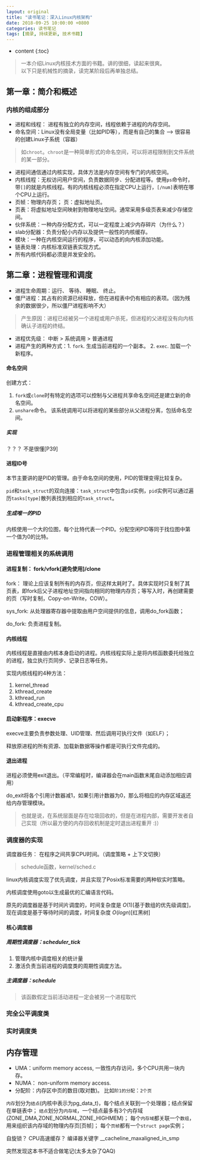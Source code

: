 ```yaml
---
layout: original
title: "读书笔记：深入Linux内核架构"
date: 2018-09-25 10:00:00 +0800 
categories: 读书笔记
tags: [摘录, 持续更新, 技术书籍]
---
```

* content
{:toc}


> 一本介绍Linux内核技术方面的书籍。讲的很细，读起来很爽。<br/>
> 以下只是机械性的摘录，读完某阶段后再单独总结。

<!-- more -->

## 第一章：简介和概述
### 内核的组成部分
* 进程和线程： 进程有独立的内存空间，线程依赖于进程的内存空间。
* 命名空间：Linux没有全局变量（比如PID等），而是有自己的集合  --> 很容易的创建Linux子系统（容器）
> 如`chroot`。`chroot`是一种简单形式的命名空间，可以将进程限制到文件系统的某一部分。
* 进程间通信通过内核实现，具体方法是内存空间有专门的内核空间。
* 内核线程：无权访问用户空间，负责数据同步、分配进程等。使用`ps`命令时，带`[]`的就是内核线程。有的内核线程必须在指定CPU上运行，`[/num]`表明在哪个CPU上运行。
* 页帧：物理内存页； 页：虚拟地址页。
* 页表：将虚拟地址空间映射到物理地址空间。通常采用多级页表来减少存储空间。
* 伙伴系统：一种内存分配方式，可以一定程度上减少内存碎片（为什么？）
* slab分配器：负责分配小内存以及提供一般性的内核缓存。
* 模块：一种在内核空间运行的程序，可以动态的向内核添加功能。
* 链表处理：内核标准双链表实现方式。
* 所有内核代码都必须是并发安全的。


## 第二章：进程管理和调度
* 进程生命周期：运行、 等待、 睡眠、 终止。
* 僵尸进程：其占有的资源已经释放，但在进程表中仍有相应的表项。（因为残余的数据很少，所以僵尸进程影响不大）
> 产生原因：进程已经被另一个进程或用户杀死，但进程的父进程没有向内核确认子进程的终结。

* 进程优先级： 中断 > 系统调用 > 普通进程
* 进程产生的两种方式：1. `fork`. 生成当前进程的一个副本。 2. `exec`. 加载一个新程序。

#### 命名空间
创建方式：
1. `fork`或`clone`时有特定的选项可以控制与父进程共享命名空间还是建立新的命名空间。
2. `unshare`命令。 该系统调用可以将进程的某些部分从父进程分离，包括命名空间。

##### 实现
？？？ 不是很懂[P39]


#### 进程ID号
本节主要讲的是PID的管理。由于命名空间的使用，PID的管理变得比较复杂。

`pid`和`task_struct`的双向连接：`task_struct`中包含`pid`实例，`pid`实例可以通过遍历`tasks[type]`散列表找到相应的`task_struct`。

##### 生成唯一的PID
内核使用一个大的位图，每个比特代表一个PID。分配空闲PID等同于找位图中第一个值为0的比特。

### 进程管理相关的系统调用
#### 进程复制： fork/vfork[避免使用]/clone
fork： 理论上应该复制所有的内存页，但这样太耗时了。具体实现时只复制了其页表，即fork后父子进程地址空间指向相同的物理内存页；等写入时，再创建需要的页（写时复制，Copy-on-Write，COW）。

sys_fork: 从处理器寄存器中提取由用户空间提供的信息，调用do_fork函数；

do_fork: 负责进程复制。

#### 内核线程
内核线程是直接由内核本身启动的进程。内核线程实际上是将内核函数委托给独立的进程，独立执行页同步、记录日志等任务。

实现内核线程的4种方法：
1. kernel_thread
2. kthread_create
3. kthread_run
4. kthread_create_cpu

#### 启动新程序：execve
execve主要负责参数处理、UID管理、然后调用可执行文件（如ELF）；

释放原进程的所有资源、加载新数据等操作都是可执行文件完成的。

#### 退出进程
进程必须使用exit退出。（平常编程时，编译器会在main函数末尾自动添加相应调用）

do_exit将各个引用计数器减1，如果引用计数器为0，那么将相应的内存区域返还给内存管理模块。

> 也就是说，在系统层面是存在垃圾回收的，但是在进程内部，需要开发者自己实现（所以最方便的内存回收机制是定时退出进程重开 :)）

### 调度器的实现
调度器任务： 在程序之间共享CPU时间。（调度策略 + 上下文切换）
> schedule函数，kernel/sched.c

linux内核调度实现了优先调度，并且实现了Posix标准需要的两种软实时策略。

内核调度使用goto以生成最优的汇编语言代码。

原先的调度器是基于时间片调度的，时间复杂度是 $O(1)$[基于数组的优先级调度]，现在调度是基于等待时间的调度，时间复杂度 $O(log n)$[红黑树]


#### 核心调度器
##### 周期性调度器：scheduler_tick
1. 管理内核中调度相关的统计量
2. 激活负责当前进程的调度类的周期性调度方法。

##### 主调度器：schedule
> 该函数假定当前活动进程一定会被另一个进程取代

### 完全公平调度类

### 实时调度类

## 内存管理
* UMA：uniform memory access, 一致性内存访问，多个CPU共用一块内存。
* NUMA： non-uniform memory access.
* 分配阶：内存区中页的数目(取对数)。 比如`阶1的分配`：`2个页`

`内存`划分为`结点`(内核中表示为pg_data_t)，每个结点关联到一个处理器；结点保留在单链表中；
`结点`划分为`内存域`，一个结点最多有3个内存域(ZONE_DMA,ZONE_NORMAL,ZONE_HIGHMEM)；
每个`内存域`都关联一个`数组`，用来组织该内存域的物理内存页[页帧]；
每个`页帧`都有一个`struct page`实例；





自旋锁？
CPU高速缓存？
编译器关键字 __cacheline_maxaligned_in_smp


突然发现这本书不适合做笔记(太多太杂了QAQ)
